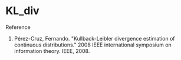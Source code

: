 # KL_div

Reference
 1. Pérez-Cruz, Fernando. "Kullback-Leibler divergence estimation of continuous distributions." 2008 IEEE international symposium on information theory. IEEE, 2008.
